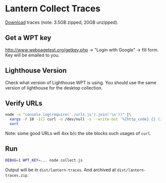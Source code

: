 # Lantern Collect Traces

[Download](https://drive.google.com/file/d/1OJz1y5sBZQpRWLiCLbyourDTjuq9bOW3/view?usp=sharing) traces (note: 3.5GB zipped, 20GB unzipped).

## Get a WPT key

http://www.webpagetest.org/getkey.php -> "Login with Google" -> fill form. Key will be emailed to you.

## Lighthouse Version

Check what version of Lighthouse WPT is using. You should use the same version of lighthouse for the desktop collection.

## Verify URLs

```sh
node -e "console.log(require('./urls.js').join('\n'))" |\
  xargs -P 10 -I{} curl -o /dev/null -s --write-out '%{http_code} {} (if redirect: %{redirect_url})\n' {} |\
  sort
```

Note: some good URLs will 4xx b/c the site blocks such usages of `curl`.

## Run

```sh
DEBUG=1 WPT_KEY=... node collect.js
```

Output will be in `dist/lantern-traces`. And archived at `dist/lantern-traces.zip`.

